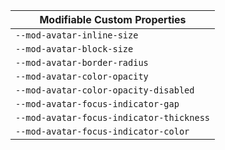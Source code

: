 | Modifiable Custom Properties |
| --- |
|`--mod-avatar-inline-size`|
|`--mod-avatar-block-size`|
|`--mod-avatar-border-radius`|
|`--mod-avatar-color-opacity`|
|`--mod-avatar-color-opacity-disabled`|
|`--mod-avatar-focus-indicator-gap`|
|`--mod-avatar-focus-indicator-thickness`|
|`--mod-avatar-focus-indicator-color`|